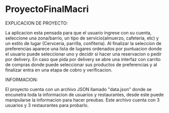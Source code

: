 # ProyectoFinalMacri

EXPLICACION DE PROYECTO:

La aplicacion esta pensada para que el usuario ingrese con su cuenta, seleccione una zona/barrio, un tipo de servicio(almuerzo, cafeteria, etc) y un estilo de lugar (Cervceria, parrilla, confiteria).
 Al finalizar la seleccion de preferencias aparece una lista de lugares ordenados por puntuacion donde el usuario puede seleccionar uno y decidir si hacer una reservacion o pedir por delivery.
 En caso que pida por delivery se abre una interfaz con carrito de compras donde puede seleccionar sus productos de preferencias y al finalizar entra en una etapa de cobro y verificacion.

 INFORMACION:

 El proyecto cuenta con un archivo JSON llamado "data.json" donde se encunetra toda la informacion de usuarios y restaurantes, desde este puede manipularse la informacion para hacer preubas.
  Este archivo cuenta con 3 usuarios y 3 restaurantes para probarlo.
